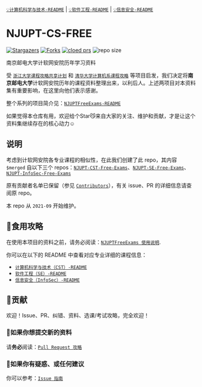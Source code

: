 [`💡计算机科学与技术-README`](./README/CST-README.md) | [`💡软件工程-README`](./README/SE-README.md) | [`💡信息安全-README`](./README/InfoSec-README.md)

# NJUPT-CS-FREE

[![Stargazers](https://img.shields.io/github/stars/NJUPTFreeExams/NJUPT-CS-FREE.svg?style=for-the-badge)](https://github.com/NJUPTFreeExams/NJUPT_InfoSec_Free_Exams/stargazers)
[![Forks](https://img.shields.io/github/forks/NJUPTFreeExams/NJUPT-CS-FREE.svg?style=for-the-badge)](https://github.com/NJUPTFreeExams/NJUPT_InfoSec_Free_Exams/network/members)
[![cloed prs](https://img.shields.io/github/issues-pr-closed-raw/NJUPTFreeExams/NJUPT-CS-FREE.svg?style=for-the-badge)](https://github.com/NJUPTFreeExams/NJUPT_InfoSec_Free_Exams/pulls)
![repo size](https://img.shields.io/github/repo-size/NJUPTFreeExams/NJUPT-CS-FREE.svg?style=for-the-badge)

南京邮电大学计软网安院历年学习资料

受 [`浙江大学课程攻略共享计划`](https://github.com/QSCTech/zju-icicles) 和 [`清华大学计算机系课程攻略`](https://github.com/PKUanonym/REKCARC-TSC-UHT) 等项目启发，我们决定将**南京邮电大学**计软网安院历年的课程资料整理出来，以利后人。上述两项目对本资料集有重要影响，在这里向他们表示感谢。

整个系列的项目简介见：[`NJUPTFreeExams-README`](https://njuptfreeexams.github.io/)

如果觉得本仓库有用，欢迎给个Star😼来自大家的关注、维护和贡献，才是让这个资料集继续存在的核心动力☺️

## 说明

考虑到计软网安院各专业课程的相似性，在此我们创建了此 repo，其内容 `$merged` 自以下三个 repos：[`NJUPT-CST-Free-Exams`](https://github.com/NJUPTFreeExams/NJUPT-CS-Free-Exams)、[`NJUPT-SE-Free-Exams`](https://github.com/NJUPTFreeExams/NJUPT-SE-Free-Exams)、[`NJUPT-InfoSec-Free-Exams`](https://github.com/NJUPTFreeExams/NJUPT-InfoSec-Free-Exams)

原有贡献者名单已保留（参见 [`Contributors`](https://github.com/NJUPTFreeExams/NJUPT-CS-FREE/graphs/contributors)），有关 issue、PR 的详细信息请查阅原 repo。

本 repo 从 `2021-09` 开始维护。


## 📍食用攻略

在使用本项目的资料之前，请务必阅读：[`NJUPTFreeExams 使用说明`](https://njuptfreeexams.github.io/UserGuide.html).

你可以在以下的 README 中查看对应专业详细的课程信息：

- [`计算机科学与技术（CST）-README`](./README/CST-README.md)
- [`软件工程（SE）-README`](./README/SE-README.md)
- [`信息安全（InfoSec）-README`](./README/InfoSec-README.md)

## 🥇贡献

欢迎！Issue、PR、纠错、资料、选课/考试攻略，完全欢迎！

### 📌如果你想提交新的资料

请**务必**阅读：[`Pull Request 攻略`](https://njuptfreeexams.github.io/UploadGuide.html)

### 📌如果你有疑惑、或任何建议

你可以参考：[`Issue 指南`](https://njuptfreeexams.github.io/IssueGuide.html)